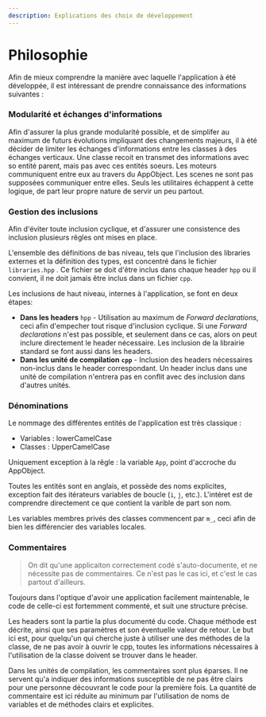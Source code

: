 ```yaml
---
description: Explications des choix de développement
---
```


# Philosophie

Afin de mieux comprendre la manière avec laquelle l'application à été développée, il est intéressant de prendre connaissance des informations suivantes :

### Modularité et échanges d'informations

Afin d'assurer la plus grande modularité possible, et de simplifer au maximum de futurs évolutions impliquant des changements majeurs, il à été décider de limiter les échanges d'informations entre les classes à des échanges verticaux. Une classe recoit en transmet des informations avec so entité parent, mais pas avec ces entités soeurs. Les moteurs communiquent entre eux au travers du AppObject. Les scenes ne sont pas supposées communiquer entre elles. Seuls les utilitaires échappent à cette logique, de part leur propre nature de servir un peu partout.

### Gestion des inclusions

Afin d'éviter toute inclusion cyclique, et d'assurer une consistence des inclusion plusieurs rêgles ont mises en place.

L'ensemble des définitions de bas niveau, tels que l'inclusion des libraries externes et la définition des types, est concentré dans le fichier `libraries.hpp` . Ce fichier se doit d'être inclus dans chaque header `hpp` ou il convient, il ne doit jamais être inclus dans un fichier `cpp`.

Les inclusions de haut niveau, internes à l'application, se font en deux étapes:

* **Dans les headers** `hpp` - Utilisation au maximum de _Forward declarations_, ceci afin d'empecher tout risque d'inclusion cyclique. Si une _Forward declarations_ n'est pas possible, et seulement dans ce cas, alors on peut inclure directement le header nécessaire. Les inclusion de la librairie standard se font aussi dans les headers.
* **Dans les unité de compilation** **`cpp`** - Inclusion des headers nécessaires non-inclus dans le header correspondant. Un header inclus dans une unité de compilation n'entrera pas en conflit avec des inclusion dans d'autres unités.

### Dénominations

Le nommage des différentes entités de l'application est très classique : 

* Variables : lowerCamelCase
* Classes : UpperCamelCase

Uniquement exception à la rêgle : la variable `App`, point d'accroche du AppObject.

Toutes les entités sont en anglais, et possède des noms explicites, exception fait des itérateurs variables de boucle \(`i`, `j`, etc.\). L'intéret est de comprendre directement ce que contient la varible de part son nom.

Les variables membres privés des classes commencent par `m_`, ceci afin de bien les différencier des variables locales.

### Commentaires

> On dit qu'une applicaiton correctement codé s'auto-documente, et ne nécessite pas de commentaires. Ce n'est pas le cas ici, et c'est le cas partout d'ailleurs.

Toujours dans l'optique d'avoir une application facilement maintenable, le code de celle-ci est fortemment commenté, et suit une structure précise.

Les headers sont la partie la plus documenté du code. Chaque méthode est décrite, ainsi que ses paramètres et son éventuelle valeur de retour. Le but ici est, pour quelqu'un qui cherche juste à utiliser une des méthodes de la classe, de ne pas avoir à ouvrir le cpp, toutes les informations nécessaires à l'utilisation de la classe doivent se trouver dans le header.

Dans les unités de compilation, les commentaires sont plus éparses. Il ne servent qu'a indiquer des informations susceptible de ne pas être clairs pour une personne découvrant le code pour la première fois. La quantité de commentaire est ici réduite au minimum par l'utilisation de noms de variables et de méthodes clairs et explicites.

